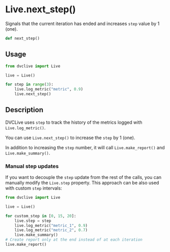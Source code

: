 # Live.next_step()

Signals that the current iteration has ended and increases `step` value by 1
(one).

```py
def next_step()
```

## Usage

```py
from dvclive import Live

live = Live()

for step in range(3):
    live.log_metric("metric", 0.9)
    live.next_step()
```

## Description

DVCLive uses `step` to track the history of the metrics logged with
`Live.log_metric()`.

You can use `Live.next_step()` to increase the `step` by 1 (one).

In addition to increasing the `step` number, it will call `Live.make_report()`
and `Live.make_summary()`.

### Manual step updates

If you want to decouple the `step` update from the rest of the calls, you can
manually modify the `Live.step` property. This approach can be also used with
custom `step` intervals:

```py
from dvclive import Live

live = Live()

for custom_step in [0, 15, 20]:
    live.step = step
    live.log_metric("metric_1", 0.9)
    live.log_metric("metric_2", 0.7)
    live.make_summary()
# Create report only at the end instead of at each iteration
live.make_report()
```
